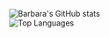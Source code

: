 ![Barbara's GitHub stats](https://github-readme-stats.vercel.app/api?username=bguinote&count_private=true&show_icons=true&theme=radical)
<br />
![Top Languages](https://github-readme-stats.vercel.app/api/top-langs/?username=bguinote&layout=compact&langs_count=10)
